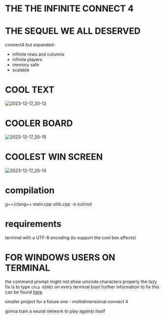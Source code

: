 # THE THE INFINITE CONNECT 4
# THE SEQUEL WE ALL DESERVED

connect4 but expanded-
- infinite rows and columns
- infinite players
- memory safe
- scalable

# COOL TEXT # 
![2023-12-17_20-12](https://github.com/wettestsock/inficonnect4/assets/119987092/82622c6d-5150-4b2f-9b7a-232b41e6644a)



# COOLER BOARD #
![2023-12-17_20-15](https://github.com/wettestsock/inficonnect4/assets/119987092/92e2f89d-282a-46bb-ab0e-e96a3c003ec2)



# COOLEST WIN SCREEN #
![2023-12-17_20-14](https://github.com/wettestsock/inficonnect4/assets/119987092/eab01695-b269-4171-aae9-7f1f40e55bca)


# compilation #
g++/clang++ main.cpp utils.cpp -o out/out

# requirements #
terminal with a UTF-8 encoding (to support the cool box effects)

# FOR WINDOWS USERS ON TERMINAL #
the command prompt might not show unicode characters properly
the lazy fix is to type `chcp 65001` on every terminal boot
further information to fix this can be found [here](https://stackoverflow.com/questions/388490/how-can-i-use-unicode-characters-on-the-windows-command-line)



smaller project for a future one -
multidimensional connect 4

gonna train a neural network to play against itself

